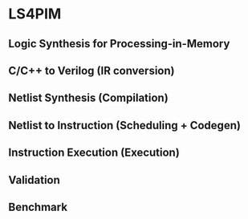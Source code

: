 # LS4PIM
 Logic Synthesis for Processing-in-Memory
 -------------------------------------------
 
 ## C/C++ to Verilog (IR conversion)
 
 ## Netlist Synthesis (Compilation)

 ## Netlist to Instruction (Scheduling + Codegen)  
 
 ## Instruction Execution (Execution)
 
 ## Validation
 
 ## Benchmark
